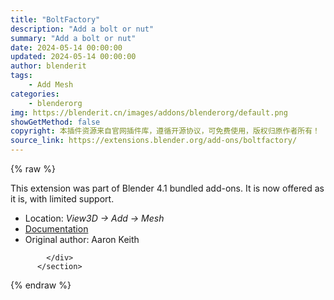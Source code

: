 ```yaml
---
title: "BoltFactory"
description: "Add a bolt or nut"
summary: "Add a bolt or nut"
date: 2024-05-14 00:00:00
updated: 2024-05-14 00:00:00
author: blenderit
tags: 
    - Add Mesh
categories:
    - blenderorg
img: https://blenderit.cn/images/addons/blenderorg/default.png
showGetMethod: false
copyright: 本插件资源来自官网插件库，遵循开源协议，可免费使用，版权归原作者所有！
source_link: https://extensions.blender.org/add-ons/boltfactory/
---
```


{% raw %}
<section id="about" class="mt-3">
            <div class="box style-rich-text">
              <p>This extension was part of Blender 4.1 bundled add-ons.
It is now offered as it is, with limited support.</p>
<ul>
<li>Location: <em>View3D → Add → Mesh</em></li>
<li><a rel="nofollow noopener noreferrer external" target="_blank" href="https://docs.blender.org/manual/en/4.1//addons/add_mesh/boltfactory.html">Documentation</a></li>
<li>Original author: Aaron Keith</li>
</ul>

            </div>
          </section>
<div style="display: none">blenderorg</div>
{% endraw %}